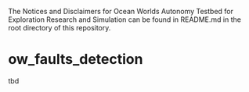 The Notices and Disclaimers for Ocean Worlds Autonomy Testbed for Exploration
Research and Simulation can be found in README.md in the root directory of
this repository.

ow_faults_detection
=========
tbd